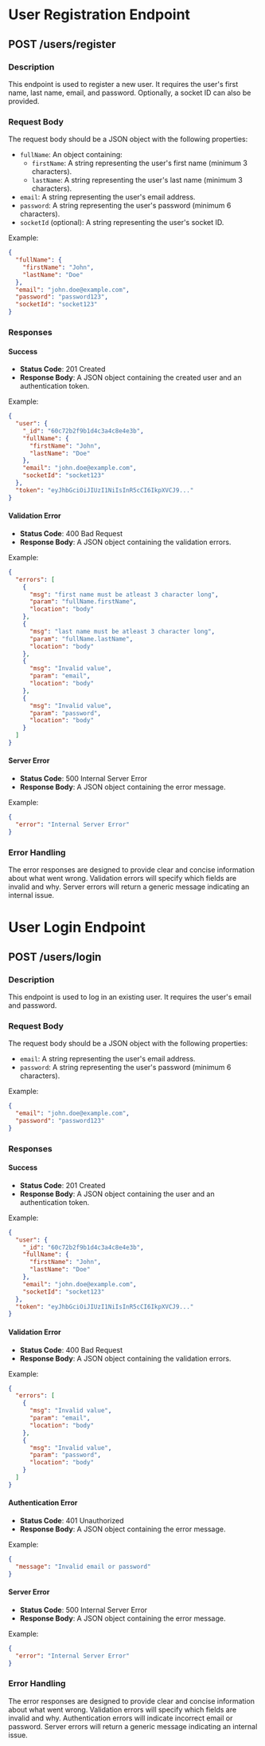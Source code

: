 # User Registration Endpoint

## POST /users/register

### Description
This endpoint is used to register a new user. It requires the user's first name, last name, email, and password. Optionally, a socket ID can also be provided.

### Request Body
The request body should be a JSON object with the following properties:
- `fullName`: An object containing:
  - `firstName`: A string representing the user's first name (minimum 3 characters).
  - `lastName`: A string representing the user's last name (minimum 3 characters).
- `email`: A string representing the user's email address.
- `password`: A string representing the user's password (minimum 6 characters).
- `socketId` (optional): A string representing the user's socket ID.

Example:
```json
{
  "fullName": {
    "firstName": "John",
    "lastName": "Doe"
  },
  "email": "john.doe@example.com",
  "password": "password123",
  "socketId": "socket123"
}
```

### Responses

#### Success
- **Status Code**: 201 Created
- **Response Body**: A JSON object containing the created user and an authentication token.

Example:
```json
{
  "user": {
    "_id": "60c72b2f9b1d4c3a4c8e4e3b",
    "fullName": {
      "firstName": "John",
      "lastName": "Doe"
    },
    "email": "john.doe@example.com",
    "socketId": "socket123"
  },
  "token": "eyJhbGciOiJIUzI1NiIsInR5cCI6IkpXVCJ9..."
}
```

#### Validation Error
- **Status Code**: 400 Bad Request
- **Response Body**: A JSON object containing the validation errors.

Example:
```json
{
  "errors": [
    {
      "msg": "first name must be atleast 3 character long",
      "param": "fullName.firstName",
      "location": "body"
    },
    {
      "msg": "last name must be atleast 3 character long",
      "param": "fullName.lastName",
      "location": "body"
    },
    {
      "msg": "Invalid value",
      "param": "email",
      "location": "body"
    },
    {
      "msg": "Invalid value",
      "param": "password",
      "location": "body"
    }
  ]
}
```

#### Server Error
- **Status Code**: 500 Internal Server Error
- **Response Body**: A JSON object containing the error message.

Example:
```json
{
  "error": "Internal Server Error"
}
```

### Error Handling
The error responses are designed to provide clear and concise information about what went wrong. Validation errors will specify which fields are invalid and why. Server errors will return a generic message indicating an internal issue.

# User Login Endpoint

## POST /users/login

### Description
This endpoint is used to log in an existing user. It requires the user's email and password.

### Request Body
The request body should be a JSON object with the following properties:
- `email`: A string representing the user's email address.
- `password`: A string representing the user's password (minimum 6 characters).

Example:
```json
{
  "email": "john.doe@example.com",
  "password": "password123"
}
```

### Responses

#### Success
- **Status Code**: 201 Created
- **Response Body**: A JSON object containing the user and an authentication token.

Example:
```json
{
  "user": {
    "_id": "60c72b2f9b1d4c3a4c8e4e3b",
    "fullName": {
      "firstName": "John",
      "lastName": "Doe"
    },
    "email": "john.doe@example.com",
    "socketId": "socket123"
  },
  "token": "eyJhbGciOiJIUzI1NiIsInR5cCI6IkpXVCJ9..."
}
```

#### Validation Error
- **Status Code**: 400 Bad Request
- **Response Body**: A JSON object containing the validation errors.

Example:
```json
{
  "errors": [
    {
      "msg": "Invalid value",
      "param": "email",
      "location": "body"
    },
    {
      "msg": "Invalid value",
      "param": "password",
      "location": "body"
    }
  ]
}
```

#### Authentication Error
- **Status Code**: 401 Unauthorized
- **Response Body**: A JSON object containing the error message.

Example:
```json
{
  "message": "Invalid email or password"
}
```

#### Server Error
- **Status Code**: 500 Internal Server Error
- **Response Body**: A JSON object containing the error message.

Example:
```json
{
  "error": "Internal Server Error"
}
```

### Error Handling
The error responses are designed to provide clear and concise information about what went wrong. Validation errors will specify which fields are invalid and why. Authentication errors will indicate incorrect email or password. Server errors will return a generic message indicating an internal issue.
